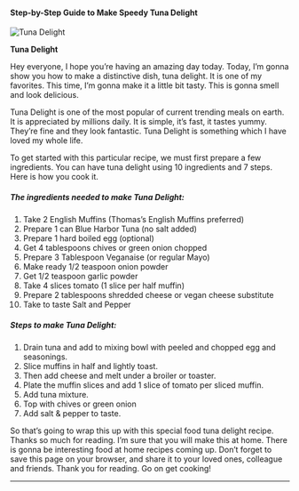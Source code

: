             

#### Step-by-Step Guide to Make Speedy Tuna Delight

![Tuna Delight](https://img-global.cpcdn.com/recipes/8fa090f2c7f29790/751x532cq70/tuna-delight-recipe-main-photo.jpg)

**Tuna Delight**

Hey everyone, I hope you’re having an amazing day today. Today, I’m gonna show you how to make a distinctive dish, tuna delight. It is one of my favorites. This time, I’m gonna make it a little bit tasty. This is gonna smell and look delicious.

Tuna Delight is one of the most popular of current trending meals on earth. It is appreciated by millions daily. It is simple, it’s fast, it tastes yummy. They’re fine and they look fantastic. Tuna Delight is something which I have loved my whole life.

To get started with this particular recipe, we must first prepare a few ingredients. You can have tuna delight using 10 ingredients and 7 steps. Here is how you cook it.

##### The ingredients needed to make Tuna Delight:

1.  Take 2 English Muffins (Thomas’s English Muffins preferred)
2.  Prepare 1 can Blue Harbor Tuna (no salt added)
3.  Prepare 1 hard boiled egg (optional)
4.  Get 4 tablespoons chives or green onion chopped
5.  Prepare 3 Tablespoon Veganaise (or regular Mayo)
6.  Make ready 1/2 teaspoon onion powder
7.  Get 1/2 teaspoon garlic powder
8.  Take 4 slices tomato (1 slice per half muffin)
9.  Prepare 2 tablespoons shredded cheese or vegan cheese substitute
10.  Take to taste Salt and Pepper

##### Steps to make Tuna Delight:

1.  Drain tuna and add to mixing bowl with peeled and chopped egg and seasonings.
2.  Slice muffins in half and lightly toast.
3.  Then add cheese and melt under a broiler or toaster.
4.  Plate the muffin slices and add 1 slice of tomato per sliced muffin.
5.  Add tuna mixture.
6.  Top with chives or green onion
7.  Add salt & pepper to taste.

So that’s going to wrap this up with this special food tuna delight recipe. Thanks so much for reading. I’m sure that you will make this at home. There is gonna be interesting food at home recipes coming up. Don’t forget to save this page on your browser, and share it to your loved ones, colleague and friends. Thank you for reading. Go on get cooking!

* * *